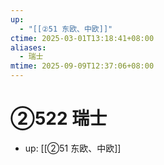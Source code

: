 ```yaml
---
up:
  - "[[②51 东欧、中欧]]"
ctime: 2025-03-01T13:18:41+08:00
aliases:
  - 瑞士
mtime: 2025-09-09T12:37:06+08:00
---
```


# ②522 瑞士

- up: [[②51 东欧、中欧]]
